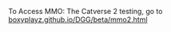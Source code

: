 To Access MMO: The Catverse 2 testing, go to [boxyplayz.github.io/DGG/beta/mmo2.html](https://boxyplayz.github.io/DGG/beta/mmo2.html)
